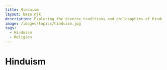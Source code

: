 ```yaml
---
title: Hinduism
layout: base.njk
description: Exploring the diverse traditions and philosophies of Hinduism, one of the world's oldest religions.
image: /images/topics/hinduism.jpg
tags:
  - Hinduism
  - Religion
---
```


# Hinduism